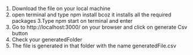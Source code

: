 1. Download the file on your local machine
 2. open terminal and type npm install bcoz it installs all the required packages
3.Type npm start on terminal and enter
4. Go to http://localhost:3000/ on your browser and click on generate Csv button
5. Check your generatedFolder
6. The file is generated in that folder with the name generatedFile.csv